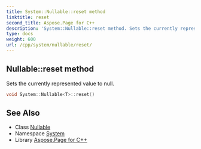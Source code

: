 ```yaml
---
title: System::Nullable::reset method
linktitle: reset
second_title: Aspose.Page for C++
description: 'System::Nullable::reset method. Sets the currently represented value to null in C++.'
type: docs
weight: 600
url: /cpp/system/nullable/reset/
---
```

## Nullable::reset method


Sets the currently represented value to null.

```cpp
void System::Nullable<T>::reset()
```

## See Also

* Class [Nullable](../)
* Namespace [System](../../)
* Library [Aspose.Page for C++](../../../)
